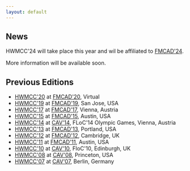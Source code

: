 ```yaml
---
layout: default
---
```


## News

HWMCC'24 will take place this year and wil be affiliated to
[FMCAD'24](https://fmcad.forsyte.at/FMCAD24/).

More information will be available soon.

## Previous Editions

- [HWMCC'20](/2020) at [FMCAD'20](https://fmcad.forsyte.at/FMCAD20/), Virtual
- [HWMCC'19](http://fmv.jku.at/hwmcc19) at [FMCAD'19](https://fmcad.forsyte.at/FMCAD19/), San Jose, USA
- [HWMCC'17](http://fmv.jku.at/hwmcc17) at [FMCAD'17](http://www.cs.utexas.edu/users/hunt/FMCAD/FMCAD17), Vienna, Austria
- [HWMCC'15](http://fmv.jku.at/hwmcc15) at [FMCAD'15](http://www.cs.utexas.edu/users/hunt/FMCAD/FMCAD15), Austin, USA
- [HWMCC'14](http://fmv.jku.at/hwmcc14) at [CAV'14](http://i-cav.org/2014), FLoC'14 Olympic Games, Vienna, Austria
- [HWMCC'13](http://fmv.jku.at/hwmcc13) at [FMCAD'13](http://www.cs.utexas.edu/users/hunt/FMCAD/FMCAD13), Portland, USA
- [HWMCC'12](http://fmv.jku.at/hwmcc12) at [FMCAD'12](http://www.cs.utexas.edu/users/hunt/FMCAD/FMCAD12), Cambridge, UK
- [HWMCC'11](http://fmv.jku.at/hwmcc11) at [FMCAD'11](http://www.cs.utexas.edu/users/hunt/FMCAD/FMCAD11), Austin, USA
- [HWMCC'10](http://fmv.jku.at/hwmcc10) at [CAV'10](http://www.floc-conference.org/CAV-home.html), FloC'10, Edinburgh, UK
- [HWMCC'08](http://fmv.jku.at/hwmcc08) at [CAV'08](http://www.princeton.edu/cav2008), Princeton, USA
- [HWMCC'07](http://fmv.jku.at/hwmcc07) at [CAV'07](http://www.cav2007.org), Berlin, Germany
